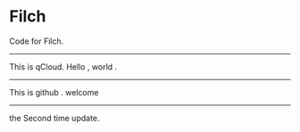 # Filch
Code for Filch.

***

This is qCloud.
Hello , world .

***

This is github . welcome

***

the Second time update.
